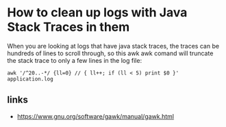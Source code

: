# How to clean up logs with Java Stack Traces in them

When you are looking at logs that have java stack traces, the traces can be hundreds of lines to scroll through,  so this awk awk comand
will truncate the stack trace to only a few lines in the log file:

`awk '/^20..-*/ {ll=0} // { ll++; if (ll < 5) print $0 }' application.log`

## links
* https://www.gnu.org/software/gawk/manual/gawk.html
